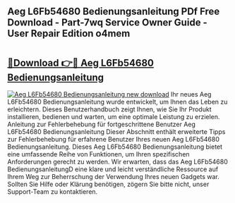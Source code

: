 ## Aeg L6Fb54680 Bedienungsanleitung PDf Free Download - Part-7wq Service Owner Guide - User Repair Edition o4mem

# <h2><a href="http://df32j4.blite.top/?on=Aeg+L6Fb54680+Bedienungsanleitung">🔗Download 👉🔴 Aeg L6Fb54680 Bedienungsanleitung</a></h2>

[![Aeg L6Fb54680 Bedienungsanleitung new download](https://i.imgur.com/lujVjoI.png)](http://df32j4.blite.top/?on=Aeg+L6Fb54680+Bedienungsanleitung)
Ihr neues Aeg L6Fb54680 Bedienungsanleitung wurde entwickelt, um Ihnen das Leben zu erleichtern. Dieses Benutzerhandbuch zeigt Ihnen, wie Sie Ihr Produkt installieren, bedienen und warten, um eine optimale Leistung zu erzielen. Anleitung zur Fehlerbehebung für fortgeschrittene Benutzer Aeg L6Fb54680 Bedienungsanleitung Dieser Abschnitt enthält erweiterte Tipps zur Fehlerbehebung für erfahrene Benutzer Ihres neuen Aeg L6Fb54680 Bedienungsanleitung. Dieses Aeg L6Fb54680 Bedienungsanleitung bietet eine umfassende Reihe von Funktionen, um Ihren spezifischen Anforderungen gerecht zu werden. Wir erwarten, dass das Aeg L6Fb54680 BedienungsanleitungD eine klare und leicht verständliche Ressource auf Ihrem Weg zur Beherrschung der Verwendung Ihres neuen Gadgets war. Sollten Sie Hilfe oder Klärung benötigen, zögern Sie bitte nicht, unser Support-Team zu kontaktieren.
